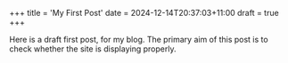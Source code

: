 +++
title = 'My First Post'
date = 2024-12-14T20:37:03+11:00
draft = true
+++

Here is a draft first post, for my blog. The primary aim of this post is to check whether the site is displaying properly.

